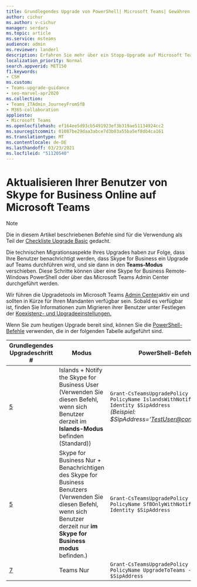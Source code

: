 ```yaml
---
title: Grundlegendes Upgrade von PowerShell| Microsoft Teams| Gewähren der Richtlinie für Upgrade-Inop
author: cichur
ms.author: v-cichur
manager: serdars
ms.topic: article
ms.service: msteams
audience: admin
ms.reviewer: landerl
description: Erfahren Sie mehr über ein Stopp-Upgrade auf Microsoft Teams, wenn das Admin Center in Ihrem Mandanten nicht ausgeleuchtet wurde.
localization_priority: Normal
search.appverid: MET150
f1.keywords:
- CSH
ms.custom:
- Teams-upgrade-guidance
- seo-marvel-apr2020
ms.collection:
- Teams_ITAdmin_JourneyFromSfB
- M365-collaboration
appliesto:
- Microsoft Teams
ms.openlocfilehash: ef164ee5d93cb5491923ef3b319ae51134924cc2
ms.sourcegitcommit: 01087be29daa3abce7d3b03a55ba5ef8db4ca161
ms.translationtype: MT
ms.contentlocale: de-DE
ms.lasthandoff: 03/23/2021
ms.locfileid: "51120540"
---
```

# <a name="upgrading-your-users-from-skype-for-business-online-to-microsoft-teams"></a>Aktualisieren Ihrer Benutzer von Skype for Business Online auf Microsoft Teams

> [!Note]
> Die in diesem Artikel beschriebenen Befehle sind für die Verwendung als Teil der [Checkliste Upgrade Basic](./upgrade-start-here.md) gedacht.

Die technischen Migrationsaspekte Ihres Upgrades haben zur Folge, dass Ihre Benutzer benachrichtigt werden, dass Skype for Business ein Upgrade auf Teams durchführen wird, und sie dann in den **Teams-Modus** verschieben. Diese Schritte können über eine Skype for Business Remote-Windows PowerShell oder über das Microsoft Teams Admin Center durchgeführt werden.

Wir führen die Upgradetools im Microsoft Teams [Admin Center](manage-teams-skypeforbusiness-admin-center.md)aktiv ein und sollten in Kürze für Ihren Mandanten verfügbar sein. Sobald es verfügbar ist, finden Sie Informationen zum Migrieren ihrer Benutzer unter Festlegen der [Koexistenz- und Upgradeeinstellungen.](./setting-your-coexistence-and-upgrade-settings.md)

Wenn Sie zum heutigen Upgrade bereit sind, können Sie die [PowerShell-Befehle](/office365/enterprise/powershell/manage-office-365-with-office-365-powershell) verwenden, die in der folgenden Tabelle aufgeführt sind.

| Grundlegendes Upgradeschritt # | Modus | PowerShell-Befehl |
|---|---|---|
| [5](upgrade-basic.md#step-5) | Islands + Notify the Skype for Business User<br>(Verwenden Sie diesen Befehl, wenn sich Benutzer derzeit im **Islands-Modus** befinden (Standard)) | ```Grant-CsTeamsUpgradePolicy -PolicyName IslandsWithNotify -Identity $SipAddress```<br>*(Beispiel: $SipAddress='TestUser@contoso.com')* |
| [5](upgrade-basic.md#step-5) | Skype for Business Nur + Benachrichtigen des Skype for Business Benutzers <br>(Verwenden Sie diesen Befehl, wenn sich Benutzer derzeit nur **im Skype for Business modus** befinden.) | ```Grant-CsTeamsUpgradePolicy -PolicyName SfBOnlyWithNotify -Identity $SipAddress```  |
| [7](upgrade-basic.md#step-7) | Teams Nur | ```Grant-CsTeamsUpgradePolicy -PolicyName UpgradeToTeams -Identity $SipAddress```  |
